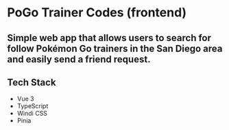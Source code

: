 # PoGo Trainer Codes (frontend)

## Simple web app that allows users to search for follow Pokémon Go trainers in the San Diego area and easily send a friend request.

## Tech Stack

- Vue 3
- TypeScript
- Windi CSS
- Pinia
